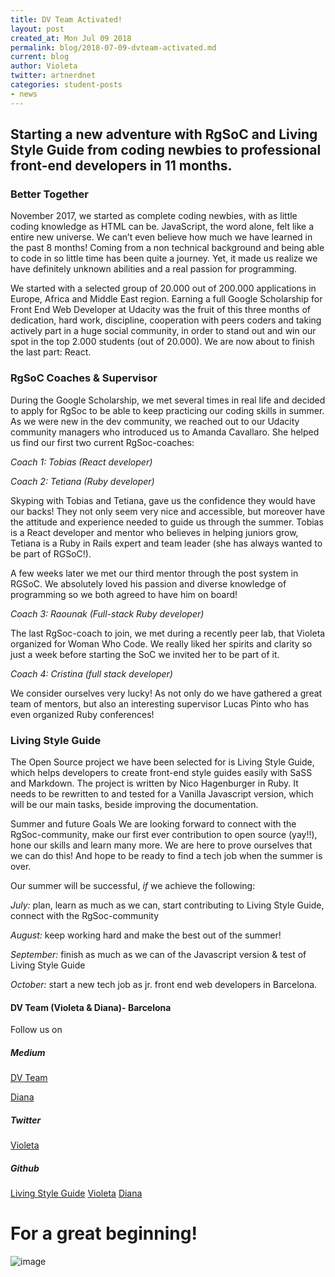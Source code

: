```yaml
---
title: DV Team Activated!
layout: post
created_at: Mon Jul 09 2018
permalink: blog/2018-07-09-dvteam-activated.md
current: blog
author: Violeta
twitter: artnerdnet
categories: student-posts
- news
---
```


## Starting a new adventure with RgSoC and Living Style Guide from coding newbies to professional front-end developers in 11 months.

### Better Together
November 2017, we started as complete coding newbies, with as little coding knowledge as HTML can be. JavaScript, the word alone, felt like a entire new universe. We can’t even believe how much we have learned in the past 8 months! Coming from a non technical background and being able to code in so little time has been quite a journey. Yet, it made us realize we have definitely unknown abilities and a real passion for programming.


We started with a selected group of 20.000 out of 200.000 applications in Europe, Africa and Middle East region. Earning a full Google Scholarship for Front End Web Developer at Udacity was the fruit of this three months of dedication, hard work, discipline, cooperation with peers coders and taking actively part in a huge social community, in order to stand out and win our spot in the top 2.000 students (out of 20.000). We are now about to finish the last part: React.

### RgSoC Coaches & Supervisor
During the Google Scholarship, we met several times in real life and decided to apply for RgSoc to be able to keep practicing our coding skills in summer. As we were new in the dev community, we reached out to our Udacity community managers who introduced us to Amanda Cavallaro. She helped us find our first two current RgSoc-coaches: 

*Coach 1: Tobias (React developer)* 

*Coach 2: Tetiana (Ruby developer)*

Skyping with Tobias and Tetiana, gave us the confidence they would have our backs! They not only seem very nice and accessible, but moreover have the attitude and experience needed to guide us through the summer. Tobias is a React developer and mentor who believes in helping juniors grow, Tetiana is a Ruby in Rails expert and team leader (she has always wanted to be part of RGSoC!).

A few weeks later we met our third mentor through the post system in RGSoC. We absolutely loved his passion and diverse knowledge of programming so we both agreed to have him on board!

*Coach 3: Raounak (Full-stack Ruby developer)*

The last RgSoc-coach to join, we met during a recently peer lab, that Violeta organized for Woman Who Code. We really liked her spirits and clarity so just a week before starting the SoC we invited her to be part of it. 

*Coach 4: Cristina (full stack developer)*

We consider ourselves very lucky! As not only do we have gathered a great team of mentors, but also an interesting supervisor Lucas Pinto who has even organized Ruby conferences! 

### Living Style Guide
The Open Source project we have been selected for is Living Style Guide, which helps developers to create front-end style guides easily with SaSS and Markdown. The project is written by Nico Hagenburger in Ruby. It needs to be rewritten to and tested for a Vanilla Javascript version, which will be our main tasks, beside improving the documentation. 

Summer and future Goals
We are looking forward to connect with the RgSoc-community, make our first ever contribution to open source (yay!!), hone our skills and learn many more. We are here to prove ourselves that we can do this! And hope to be ready to find a tech job when the summer is over.


Our summer will be successful, _if_ we achieve the following:

*July:* plan, learn as much as we can, start contributing to Living Style Guide, connect with the RgSoc-community

*August:* keep working hard and make the best out of the summer!

*September:* finish as much as we can of the Javascript version & test of Living Style Guide

*October:* start a new tech job as jr. front end web developers in Barcelona.

#### DV Team (Violeta & Diana)- Barcelona

Follow us on

##### Medium
[DV Team](http://www.medium.com/@dvteam)

[Diana](https://medium.com/@diana.vile)

##### Twitter
[Violeta](http://www.twitter.com/artnerdnet)

##### Github
[Living Style Guide](https://github.com/livingstyleguide/livingstyleguide)
[Violeta](http://www.github.com/artnerdnet)
[Diana](http://www.github.com/dianavile)

# For a great beginning!
![image](https://media.giphy.com/media/WeJeWpUMxpQmk/giphy.gif)
